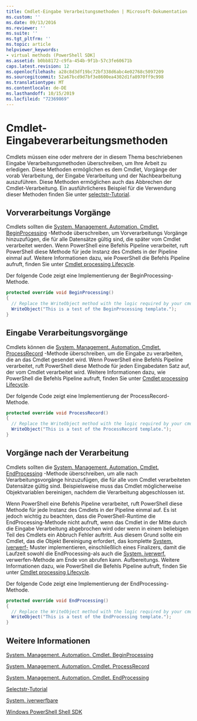 ```yaml
---
title: Cmdlet-Eingabe Verarbeitungsmethoden | Microsoft-Dokumentation
ms.custom: ''
ms.date: 09/13/2016
ms.reviewer: ''
ms.suite: ''
ms.tgt_pltfrm: ''
ms.topic: article
helpviewer_keywords:
- virtual methods (PowerShell SDK]
ms.assetid: b0bb8172-c9fa-454b-9f1b-57c3fe60671b
caps.latest.revision: 12
ms.openlocfilehash: a28c8d3df19bc72bf338d6abc4e02768c5097209
ms.sourcegitcommit: 52a67bcd9d7bf3e8600ea4302d1fa8970ff9c998
ms.translationtype: MT
ms.contentlocale: de-DE
ms.lasthandoff: 10/15/2019
ms.locfileid: "72369869"
---
```

# <a name="cmdlet-input-processing-methods"></a>Cmdlet-Eingabeverarbeitungsmethoden

Cmdlets müssen eine oder mehrere der in diesem Thema beschriebenen Eingabe Verarbeitungsmethoden überschreiben, um Ihre Arbeit zu erledigen.
Diese Methoden ermöglichen es dem Cmdlet, Vorgänge der vorab Verarbeitung, der Eingabe Verarbeitung und der Nachbearbeitung auszuführen.
Diese Methoden ermöglichen auch das Abbrechen der Cmdlet-Verarbeitung.
Ein ausführlicheres Beispiel für die Verwendung dieser Methoden finden Sie unter [selectstr-Tutorial](selectstr-tutorial.md).

## <a name="pre-processing-operations"></a>Vorverarbeitungs Vorgänge

Cmdlets sollten die [System. Management. Automation. Cmdlet. BeginProcessing](/dotnet/api/System.Management.Automation.Cmdlet.BeginProcessing) -Methode überschreiben, um Vorverarbeitungs Vorgänge hinzuzufügen, die für alle Datensätze gültig sind, die später vom Cmdlet verarbeitet werden.
Wenn PowerShell eine Befehls Pipeline verarbeitet, ruft PowerShell diese Methode für jede Instanz des Cmdlets in der Pipeline einmal auf.
Weitere Informationen dazu, wie PowerShell die Befehls Pipeline aufruft, finden Sie unter [Cmdlet processing Lifecycle](/previous-versions/ms714429(v=vs.85)).

Der folgende Code zeigt eine Implementierung der BeginProcessing-Methode.

```csharp
protected override void BeginProcessing()
{
  // Replace the WriteObject method with the logic required by your cmdlet.
  WriteObject("This is a test of the BeginProcessing template.");
}
```

## <a name="input-processing-operations"></a>Eingabe Verarbeitungsvorgänge

Cmdlets können die [System. Management. Automation. Cmdlet. ProcessRecord](/dotnet/api/System.Management.Automation.Cmdlet.ProcessRecord) -Methode überschreiben, um die Eingabe zu verarbeiten, die an das Cmdlet gesendet wird.
Wenn PowerShell eine Befehls Pipeline verarbeitet, ruft PowerShell diese Methode für jeden Eingabedaten Satz auf, der vom Cmdlet verarbeitet wird.
Weitere Informationen dazu, wie PowerShell die Befehls Pipeline aufruft, finden Sie unter [Cmdlet processing Lifecycle](/previous-versions/ms714429(v=vs.85)).

Der folgende Code zeigt eine Implementierung der ProcessRecord-Methode.

```csharp
protected override void ProcessRecord()
{
  // Replace the WriteObject method with the logic required by your cmdlet.
  WriteObject("This is a test of the ProcessRecord template.");
}
```

## <a name="post-processing-operations"></a>Vorgänge nach der Verarbeitung

Cmdlets sollten die [System. Management. Automation. Cmdlet. EndProcessing](/dotnet/api/System.Management.Automation.Cmdlet.EndProcessing) -Methode überschreiben, um alle nach Verarbeitungsvorgänge hinzuzufügen, die für alle vom Cmdlet verarbeiteten Datensätze gültig sind.
Beispielsweise muss das Cmdlet möglicherweise Objektvariablen bereinigen, nachdem die Verarbeitung abgeschlossen ist.

Wenn PowerShell eine Befehls Pipeline verarbeitet, ruft PowerShell diese Methode für jede Instanz des Cmdlets in der Pipeline einmal auf.
Es ist jedoch wichtig zu beachten, dass die PowerShell-Runtime die EndProcessing-Methode nicht aufruft, wenn das Cmdlet in der Mitte durch die Eingabe Verarbeitung abgebrochen wird oder wenn in einem beliebigen Teil des Cmdlets ein Abbruch Fehler auftritt.
Aus diesem Grund sollte ein Cmdlet, das die Objekt Bereinigung erfordert, das komplette [System. iverwerf-](/dotnet/api/System.IDisposable) Muster implementieren, einschließlich eines Finalizers, damit die Laufzeit sowohl die EndProcessing-als auch die [System. iverwerf.](/dotnet/api/System.IDisposable.Dispose) verwerfen-Methode am Ende von abrufen kann. Aufbereitungs.
Weitere Informationen dazu, wie PowerShell die Befehls Pipeline aufruft, finden Sie unter [Cmdlet processing Lifecycle](/previous-versions/ms714429(v=vs.85)).

Der folgende Code zeigt eine Implementierung der EndProcessing-Methode.

```csharp
protected override void EndProcessing()
{
  // Replace the WriteObject method with the logic required by your cmdlet.
  WriteObject("This is a test of the EndProcessing template.");
}
```

## <a name="see-also"></a>Weitere Informationen

[System. Management. Automation. Cmdlet. BeginProcessing](/dotnet/api/System.Management.Automation.Cmdlet.BeginProcessing)

[System. Management. Automation. Cmdlet. ProcessRecord](/dotnet/api/System.Management.Automation.Cmdlet.ProcessRecord)

[System. Management. Automation. Cmdlet. EndProcessing](/dotnet/api/System.Management.Automation.Cmdlet.EndProcessing)

[Selectstr-Tutorial](selectstr-tutorial.md)

[System. iverwerfbare](/dotnet/api/System.IDisposable)

[Windows PowerShell Shell SDK](../windows-powershell-reference.md)
